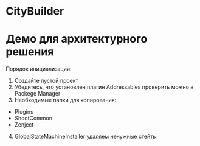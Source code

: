 # CityBuilder

# Демо для архитектурного решения

Порядок инициализации:
1. Создайте пустой проект
2. Убедитесь, что установлен плагин Addressables
проверить можно в Packege Manager
3. Необходимые папки для копирования:
- Plugins
- ShootCommon
- Zenject
4. GlobalStateMachineInstaller удаляем ненужные стейты


